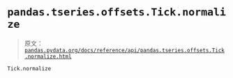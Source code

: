 # `pandas.tseries.offsets.Tick.normalize`

> 原文：[`pandas.pydata.org/docs/reference/api/pandas.tseries.offsets.Tick.normalize.html`](https://pandas.pydata.org/docs/reference/api/pandas.tseries.offsets.Tick.normalize.html)

```py
Tick.normalize
```
